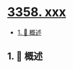 # [3358. xxx](https://github.com/Tdahuyou/TNotes.leetcode/tree/main/notes/3358.%20xxx)

<!-- region:toc -->

- [1. 📝 概述](#1--概述)

<!-- endregion:toc -->

## 1. 📝 概述
